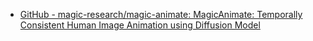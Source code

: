 - [GitHub - magic-research/magic-animate: MagicAnimate: Temporally Consistent Human Image Animation using Diffusion Model](https://github.com/magic-research/magic-animate)